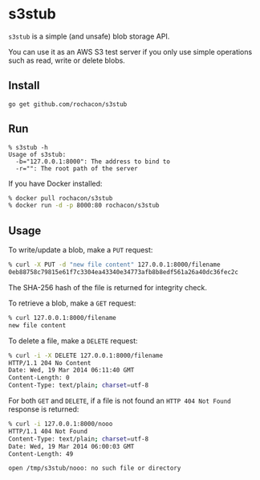 s3stub
======

`s3stub` is a simple (and unsafe) blob storage API.

You can use it as an AWS S3 test server if you only use simple operations such as read, write or delete blobs.

Install
-------

```
go get github.com/rochacon/s3stub
```

Run
---

```
% s3stub -h
Usage of s3stub:
  -b="127.0.0.1:8000": The address to bind to
  -r="": The root path of the server
```

If you have Docker installed:

```bash
% docker pull rochacon/s3stub
% docker run -d -p 8000:80 rochacon/s3stub
```

Usage
-----

To write/update a blob, make a `PUT` request:

```bash
% curl -X PUT -d "new file content" 127.0.0.1:8000/filename
0eb88758c79815e61f7c3304ea43340e34773afb8b8edf561a26a40dc36fec2c
```

The SHA-256 hash of the file is returned for integrity check.


To retrieve a blob, make a `GET` request:

```bash
% curl 127.0.0.1:8000/filename
new file content
```


To delete a file, make a `DELETE` request:

```bash
% curl -i -X DELETE 127.0.0.1:8000/filename
HTTP/1.1 204 No Content
Date: Wed, 19 Mar 2014 06:11:40 GMT
Content-Length: 0
Content-Type: text/plain; charset=utf-8
```


For both `GET` and `DELETE`, if a file is not found an `HTTP 404 Not Found` response is returned:


```bash
% curl -i 127.0.0.1:8000/nooo
HTTP/1.1 404 Not Found
Content-Type: text/plain; charset=utf-8
Date: Wed, 19 Mar 2014 06:00:03 GMT
Content-Length: 49

open /tmp/s3stub/nooo: no such file or directory
```
